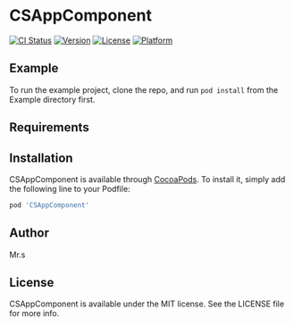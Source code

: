 # CSAppComponent

[![CI Status](http://img.shields.io/travis/Mr.s/CSBase.svg?style=flat)](https://travis-ci.org/Mr.s/CSBase)
[![Version](https://img.shields.io/cocoapods/v/CSBase.svg?style=flat)](http://cocoapods.org/pods/CSBase)
[![License](https://img.shields.io/cocoapods/l/CSBase.svg?style=flat)](http://cocoapods.org/pods/CSBase)
[![Platform](https://img.shields.io/cocoapods/p/CSBase.svg?style=flat)](http://cocoapods.org/pods/CSBase)

## Example

To run the example project, clone the repo, and run `pod install` from the Example directory first.

## Requirements

## Installation

CSAppComponent is available through [CocoaPods](http://cocoapods.org). To install
it, simply add the following line to your Podfile:

```ruby
pod 'CSAppComponent'
```

## Author

Mr.s

## License

CSAppComponent is available under the MIT license. See the LICENSE file for more info.
